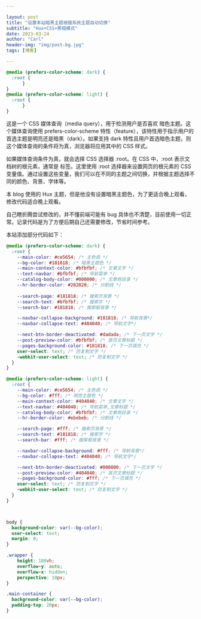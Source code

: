 ```yaml
---

layout: post
title: "设置本站暗黑主题根据系统主题自动切换"
subtitle: "Hux+CSS+黑暗模式"
date: 2023-03-24
author: "Carl"
header-img: "img/post-bg.jpg"
tags: [博客]

---
```


```css
@media (prefers-color-scheme: dark) {
  :root {
      }  
}
@media (prefers-color-scheme: light) {
  :root {
      }  
}
```

这是一个 CSS 媒体查询（media query），用于检测用户是否喜欢 暗色主题。这个媒体查询使用 prefers-color-scheme 特性（feature），该特性用于指示用户的首选主题是明亮还是暗黑（dark）。如果支持 dark 特性且用户首选暗色主题，则这个媒体查询的条件将为真，浏览器将应用其中的 CSS 样式。



如果媒体查询条件为真，就会选择 CSS 选择器 :root。在 CSS 中，:root 表示文档树的根元素，通常是 <html> 标签。这里使用 :root 选择器来设置网页的根元素的 CSS 变量值。通过设置这些变量，我们可以在不同的主题之间切换，并根据主题选择不同的颜色、背景、字体等。



本 blog 使用的 Hux 主题，但是他没有设置暗黑主题色，为了更适合晚上观看，修改代码适合晚上观看。

自己瞎折腾尝试修改的，并不懂前端可能有 bug 具体也不清楚，目前使用一切正常。记录代码是为了方便后期自己还需要修改，节省时间参考。

本站添加部分代码如下：

```css
@media (prefers-color-scheme: dark) {
  :root {
    --main-color: #ce5654; /* 主色调 */
    --bg-color: #181818; /* 暗黑主题色 */
    --main-context-color: #bfbfbf; /* 文章文字 */
    --text-navbar: #bfbfbf; /* 导航菜单 */
    --catalog-body-color: #000000; /* 文章侧目录 */
    --hr-border-color: #282828; /* 分割线 */
   
    --search-page: #181818; /* 搜索页背景 */
    --search-text: #bfbfbf; /* 搜索字 */
    --search-bar: #181818; /* 搜索框背景 */

    --navbar-collapse-background: #181818; /* 导航背景*/
    --navbar-collapse-text: #404040; /* 导航文字*/

    --next-btn-border-deactivated: #dadada; /* 下一页文字 */
    --post-preview-color: #bfbfbf; /* 首页文章标题 */
    --pages-background-color: #181818; /* 下一页填充 */
    user-select: text; /* 防复制文字 */
    -webkit-user-select: text; /* 防复制文字 */
  }  
}

@media (prefers-color-scheme: light) {
  :root {
    --main-color: #ce5654; /* 主色调 */
    --bg-color: #fff; /* 明亮主题色 */
    --main-context-color: #404040; /* 文章文字 */
    --text-navbar: #404040; /* 导航菜单,文章标题 */
    --catalog-body-color: #bfbfbf; /* 文章侧目录 */
    --hr-border-color: #ebebeb; /* 分割线 */

    --search-page: #fff; /* 搜索页背景 */
    --search-text: #181818; /* 搜索字 */
    --search-bar: #fff; /* 搜索框背景 */

    --navbar-collapse-background: #fff; /* 导航背景*/
    --navbar-collapse-text: #404040; /* 导航文字*/

    --next-btn-border-deactivated: #000000; /* 下一页文字 */
    --post-preview-color: #404040; /* 首页文章标题 */
    --pages-background-color: #fff; /* 下一页填充 */
    user-select: text; /* 防复制文字 */
    -webkit-user-select: text; /* 防复制文字 */
  }
}



body {
  background-color: var(--bg-color);
  user-select: text;
  margin: 0;
}

.wrapper {
    height: 100vh;
    overflow-y: auto;
    overflow-x: hidden;
    perspective: 10px;
}

.main-container {
  background-color: var(--bg-color);
  padding-top: 20px;
}

```





